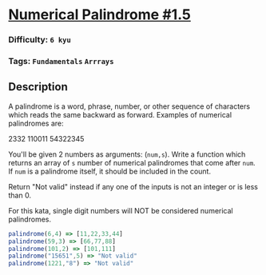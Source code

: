 # [Numerical Palindrome #1.5](https://www.codewars.com/kata/58e09234ca6895c7b300008c)

### Difficulty: `6 kyu`

### Tags: `Fundamentals` `Arrrays`

## Description

A palindrome is a word, phrase, number, or other sequence of characters which reads the same backward as forward. Examples of numerical palindromes are:

2332
110011
54322345

You'll be given 2 numbers as arguments: (`num,s`). Write a function which returns an array of `s` number of numerical palindromes that come after `num`. If `num` is a palindrome itself, it should be included in the count.

Return "Not valid" instead if any one of the inputs is not an integer or is less than 0.

For this kata, single digit numbers will NOT be considered numerical palindromes.

```js
palindrome(6,4) => [11,22,33,44]
palindrome(59,3) => [66,77,88]
palindrome(101,2) => [101,111]
palindrome("15651",5) => "Not valid" 
palindrome(1221,"8") => "Not valid" 
```